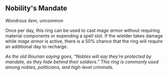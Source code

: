 ## Nobility's Mandate
*Wondrous item, uncommon*

Once per day, this ring can be used to cast _mage armor_ without requiring material components or expending a spell slot. If the wielder takes damage while _mage armor_ is active, there is a 50% chance that the ring will require an additional day to recharge.

_As the old Illourian saying goes, “Nobles will say they’re protected by mandate, as they hide behind their soldiers.” This ring is commonly used among nobles, politicians, and high-level criminals._
